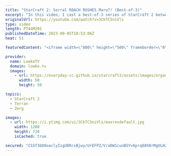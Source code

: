 ```yaml
---
title: "StarCraft 2: Serral ROACH RUSHES Maru?! (Best-of-3)"
excerpt: "In this video, I cast a best-of-3 series of StarCraft 2 between Serral, the Finnish Zerg phenom, and Maru, the Korean Terran legend. This series was played during the Masters Coliseum 6, a prestigious tournament featuring the best players from around the world.  In this series Serral surprises Maru with"
originalUrl: https://youtube.com/watch?v=3CkTC5niVls
type: video
length: PT44M20S
publishedDateTime: 2023-09-05T10:53:06Z
heat: 51

featuredContent: "<iframe width=\"800\" height=\"500\" frameborder=\"0\" src=\"https://www.youtube.com/embed/3CkTC5niVls\" allow=\"accelerometer; autoplay; encrypted-media; gyroscope; picture-in-picture\" allowfullscreen></iframe>"

provider:
  name: LowkoTV
  domain: lowko.tv
  images:
    - url: https://everyday-cc.github.io/starcraft2/assets/images/organizations/lowko.tv-50x50.jpg
      width: 50
      height: 50

topics:
  - StarCraft 2
  - Terran
  - Zerg

images:
  - url: https://i.ytimg.com/vi/3CkTC5niVls/maxresdefault.jpg
    width: 1280
    height: 720
    isCached: true

secured: "CS5f3bD8oaclyIzgUDRcsBjwy/UrEFPZ/V/aDW1cunBSYv6prq88h0rMgULHZBMOgXRvYny/GPHmKLEGO+2iaUxqJPXS2Kz2a93nNfoQj0TIGtJEa7ZxDA6ELCWW3R7HYuBA82mZPN3IrZI1HwayE4GHE7GGLPQC+p8sW+86RBIo/zIxVME3cOrjmW9Y3Q95Gz4wOCyzla/UWIFHoPDOV7GP/Dj0vGn3KakJxrtDQ3wvXRWFv8MCBTI00xOWL2yc1p5PLNihBH7xsf3wckWUzDLSrWCpnvefZEdozpoT8Ckp5coe2iRq771et1clqsC1k/RdI7TV52TIf4uG3RmvwvNOXHQGCHqUBPaUpNzcymBIZBN3y3GDl1Yg2aqKSUZ8bq/f+48pwtmDF+SmQScChQMaupePwbxWROguLU1JME0vnpwFJw6VeNDSxfTCmksn;9iWeUl0j7+7XsrtyVNE89w=="
---
```


